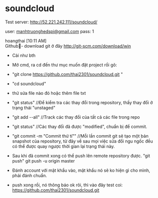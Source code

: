 # soundcloud
Test server:
http://52.221.242.111/soundcloud/

user: manhtruonghedspi@gmail.com
pass: 1

hoangthai	[10:11 AM]  
Github- download git ở đây 
http://git-scm.com/download/win
- Cài như bth
- Mở cmd, ra cd đến thư mục muốn đặt project rồi gõ: 
- "git clone https://github.com/thai2301/soundcloud.git "

- "cd soundcloud"
-  thử sửa file nào đó hoặc thêm file txt
- "git status" //Để kiểm tra các thay đổi trong repository, thấy thay đổi ở trạng thái "unstaged"
- "git add --all" //Track các thay đổi của tất cả các file trong repo
- "git status" //Các thay đổi đã được "modified", chuẩn bị để commit.
- "git commit -m "Commit thử tí"" //Mỗi lần commit git sẽ tạo một bản snapshot của repository, từ đây về sau mọi việc sửa đổi ngu ngốc đều có thể được quay ngược thời gian lại trạng thái này.
- Sau khi đã commit xong có thể push lên remote repository được.
"git push"
git push -u origin master
- Đánh account với mật khẩu vào, mật khẩu nó sẽ ko hiện gì cho mình, phải đánh chuẩn.

- push xong rồi, nó thông báo ok rôi, thì vào đây test coi: https://github.com/thai2301/soundcloud.git
